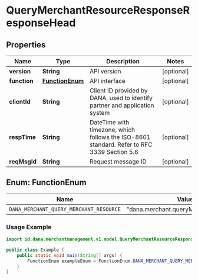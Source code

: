 

# QueryMerchantResourceResponseResponseHead


## Properties

| Name | Type | Description | Notes |
| - | - | - | - |
|**version** | **String** | API version |  [optional] |
|**function** | [**FunctionEnum**](#FunctionEnum) | API interface |  [optional] |
|**clientId** | **String** | Client ID provided by DANA, used to identify partner and application system |  [optional] |
|**respTime** | **String** | DateTime with timezone, which follows the ISO-8601 standard. Refer to RFC 3339 Section 5.6 |  [optional] |
|**reqMsgId** | **String** | Request message ID |  [optional] |


<a name="FunctionEnum"></a>
## Enum: FunctionEnum

| Name | Value | Description |
| - | - | - |
| `DANA_MERCHANT_QUERY_MERCHANT_RESOURCE` | "dana.merchant.queryMerchantResource" |  |

### Usage Example
```java
import id.dana.merchantmanagement.v1.model.QueryMerchantResourceResponseResponseHead.FunctionEnum;

public class Example {
    public static void main(String[] args) {
        FunctionEnum exampleEnum = FunctionEnum.DANA_MERCHANT_QUERY_MERCHANT_RESOURCE;
    }
}
```



